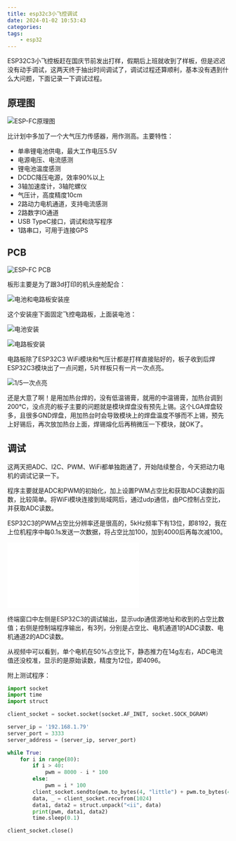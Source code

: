 ```yaml
---
title: esp32c3小飞控调试
date: 2024-01-02 10:53:43
categories:
tags:
    - esp32
---
```


ESP32C3小飞控板赶在国庆节前发出打样，假期后上班就收到了样板，但是迟迟没有动手调试，这两天终于抽出时间调试了，调试过程还算顺利，基本没有遇到什么大问题，下面记录一下调试过程。

## 原理图

![ESP-FC原理图](https://imgs.boringhex.top/blog/esp-fc_v1.0.png)

比计划中多加了一个大气压力传感器，用作测高。主要特性：

- 单串锂电池供电，最大工作电压5.5V
- 电源电压、电流感测
- 锂电池温度感测
- DCDC降压电源，效率90%以上
- 3轴加速度计，3轴陀螺仪
- 气压计，高度精度10cm
- 2路动力电机通道，支持电流感测
- 2路数字IO通道
- USB TypeC接口，调试和烧写程序
- 1路串口，可用于连接GPS

<!-- more -->

## PCB

![ESP-FC PCB](https://imgs.boringhex.top/blog/SMT2309281757_T.png)

板形主要是为了跟3d打印的机头座舱配合：

![电池和电路板安装座](gif)

这个安装座下面固定飞控电路板，上面装电池：

![电池安装](https://imgs.boringhex.top/blog/20231025214314.png)

![电路板安装](https://imgs.boringhex.top/blog/20231025220007.png)

电路板除了ESP32C3 WiFi模块和气压计都是打样直接贴好的，板子收到后焊ESP32C3模块出了一点问题，5片样板只有一片一次点亮。

![1/5一次点亮](https://imgs.boringhex.top/blog/fb9f725f943518b1dc70184f7cf8788.jpg)

还是大意了啊！是用加热台焊的，没有低温锡膏，就用的中温锡膏，加热台调到200℃，没点亮的板子主要的问题就是模块焊盘没有预先上锡。这个LGA焊盘较多，且很多GND焊盘，用加热台时会导致模块上的焊盘温度不够而不上锡，预先上好锡后，再次放加热台上面，焊锡熔化后再稍微压一下模块，就OK了。

## 调试

这两天把ADC、I2C、PWM、WiFi都单独跑通了，开始陆续整合，今天把动力电机的调试记录一下。

程序主要就是ADC和PWM的初始化，加上设置PWM占空比和获取ADC读数的函数，比较简单。将WiFi模块连接到局域网后，通过udp通信，由PC控制占空比，并获取ADC读数。

ESP32C3的PWM占空比分辨率还是很高的，5kHz频率下有13位，即8192，我在上位机程序中每0.1s发送一次数据，将占空比加100，加到4000后再每次减100。

<iframe src="//player.bilibili.com/player.html?aid=620044111&bvid=BV1F84y1R7Dw&cid=1311121514&p=1" scrolling="no" border="0" frameborder="no" framespacing="0" allowfullscreen="true"> </iframe>

终端窗口中左侧是ESP32C3的调试输出，显示udp通信源地址和收到的占空比数值；右侧是控制端程序输出，有3列，分别是占空比、电机通道1的ADC读数、电机通道2的ADC读数。

从视频中可以看到，单个电机在50%占空比下，静态推力在14g左右，ADC电流值还没校准，显示的是原始读数，精度为12位，即4096。

附上测试程序：

```python
import socket
import time
import struct

client_socket = socket.socket(socket.AF_INET, socket.SOCK_DGRAM)

server_ip = '192.168.1.79'
server_port = 3333
server_address = (server_ip, server_port)

while True:
    for i in range(80):
        if i > 40:
            pwm = 8000 - i * 100
        else:
            pwm = i * 100
        client_socket.sendto(pwm.to_bytes(4, "little") + pwm.to_bytes(4, "little"), server_address)
        data, _ = client_socket.recvfrom(1024)
        data1, data2 = struct.unpack("<ii", data)
        print(pwm, data1, data2)
        time.sleep(0.1)

client_socket.close()
```
